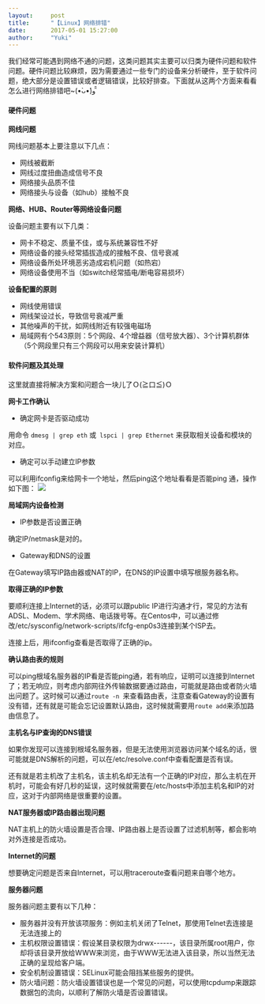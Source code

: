 ```yaml
---
layout:     post
title:      "【Linux】网络排错"
date:       2017-05-01 15:27:00
author:     "Yuki"
---
```


我们经常可能遇到网络不通的问题，这类问题其实主要可以归类为硬件问题和软件问题。硬件问题比较麻烦，因为需要通过一些专门的设备来分析硬件，至于软件问题，绝大部分是设置错误或者逻辑错误，比较好排查。下面就从这两个方面来看看怎么进行网络排错吧~(•̀ᴗ•́)و ̑̑

#### 硬件问题

**网线问题**

网线问题基本上要注意以下几点：

* 网线被截断
* 网线过度扭曲造成信号不良
* 网络接头品质不佳
* 网络接头与设备（如hub）接触不良

**网络、HUB、Router等网络设备问题**

设备问题主要有以下几类：

* 网卡不稳定、质量不佳，或与系统兼容性不好
* 网络设备的接头经常插拔造成的接触不良、信号衰减
* 网络设备所处环境恶劣造成宕机问题（如热宕）
* 网络设备使用不当（如switch经常插电/断电容易损坏）

**设备配置的原则**

* 网线使用错误
* 网线架设过长，导致信号衰减严重
* 其他噪声的干扰，如网线附近有较强电磁场
* 局域网有个543原则：5个网段、4个增益器（信号放大器）、3个计算机群体（5个网段里只有三个网段可以用来安装计算机）

#### 软件问题及其处理

这里就直接将解决方案和问题合一块儿了Ｏ(≧口≦)Ｏ

**网卡工作确认**

* 确定网卡是否驱动成功

用命令 `dmesg | grep eth` 或` lspci | grep Ethernet` 来获取相关设备和模块的对应。

* 确定可以手动建立IP参数

可以利用ifconfig来给网卡一个地址，然后ping这个地址看看是否能ping 通，操作如下图：
<img src="../../../../../img/blogs/Tshoot/01.png">

**局域网内设备检测**

* IP参数是否设置正确

确定IP/netmask是对的。

* Gateway和DNS的设置

在Gateway填写IP路由器或NAT的IP，在DNS的IP设置中填写根服务器名称。

**取得正确的IP参数**

要顺利连接上Internet的话，必须可以跟public IP进行沟通才行，常见的方法有ADSL、Modem、学术网络、电话拨号等。在Centos中，可以通过修改/etc/sysconfig/network-scripts/ifcfg-enp0s3连接到某个ISP去。

连接上后，用ifconfig查看是否取得了正确的ip。

**确认路由表的规则**

可以ping根域名服务器的IP看是否能ping通，若有响应，证明可以连接到Internet了；若无响应，则考虑内部网往外传输数据要通过路由，可能就是路由或者防火墙出问题了。这时候可以通过`route -n `来查看路由表，注意查看Gateway的设置有没有错，还有就是可能会忘记设置默认路由，这时候就需要用`route add`来添加路由信息了。

**主机名与IP查询的DNS错误**

如果你发现可以连接到根域名服务器，但是无法使用浏览器访问某个域名的话，很可能就是DNS解析的问题，可以在/etc/resolve.conf中查看配置是否有误。

还有就是若主机改了主机名，该主机名却无法有一个正确的IP对应，那么主机在开机时，可能会有好几秒的延误，这时候就需要在/etc/hosts中添加主机名和IP的对应，这对于内部网络是很重要的设置。

**NAT服务器或IP路由器出现问题**

NAT主机上的防火墙设置是否合理、IP路由器上是否设置了过滤机制等，都会影响对外连接是否成功。

**Internet的问题**

想要确定问题是否来自Internet，可以用traceroute查看问题来自哪个地方。

**服务器问题**

服务器问题主要有以下几种：

* 服务器并没有开放该项服务：例如主机关闭了Telnet，那使用Telnet去连接是无法连接上的
* 主机权限设置错误：假设某目录权限为drwx------，该目录所属root用户，你却将该目录开放给WWW来浏览，由于WWW无法进入该目录，所以当然无法正确的呈现给客户端。
* 安全机制设置错误：SELinux可能会阻挡某些服务的提供。
* 防火墙问题：防火墙设置错误也是一个常见的问题，可以使用tcpdump来跟踪数据包的流向，以顺利了解防火墙是否设置错误。





 



